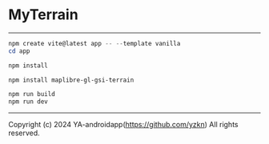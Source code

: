 # MyTerrain

---

```powershell
npm create vite@latest app -- --template vanilla
cd app

npm install

npm install maplibre-gl-gsi-terrain

npm run build
npm run dev
```

---

Copyright (c) 2024 YA-androidapp(https://github.com/yzkn) All rights reserved.
